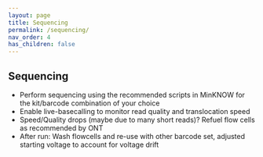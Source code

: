 ```yaml
---
layout: page
title: Sequencing
permalink: /sequencing/
nav_order: 4
has_children: false
---
```


## Sequencing   
- Perform sequencing using the recommended scripts in MinKNOW for the kit/barcode combination of your choice   
- Enable live-basecalling to monitor read quality and translocation speed  
- Speed/Quality drops (maybe due to many short reads)? Refuel flow cells as recommended by ONT   
- After run: Wash flowcells and re-use with other barcode set, adjusted starting voltage to account for voltage drift      

